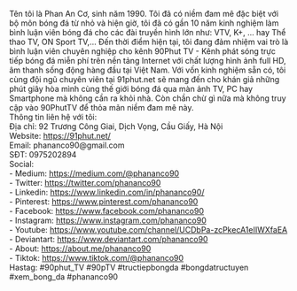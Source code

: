 <p>Tên tôi là Phan An Cơ, sinh năm 1990. Tôi đã có niềm đam mê đặc biệt với bộ môn bóng đá từ nhỏ và hiện giờ, tôi đã có gần 10 năm kinh nghiệm làm bình luận viên bóng đá cho các đài truyền hình lớn như: VTV, K+, ... hay Thể thao TV, ON Sport TV,... Đến thời điểm hiện tại, tôi đang đảm nhiệm vai trò là bình luận viên chuyên nghiệp cho kênh 90Phut TV - Kênh phát sóng trực tiếp bóng đá miễn phí trên nền tảng Internet với chất lượng hình ảnh full HD, âm thanh sống động hàng đầu tại Việt Nam. Với vốn kinh nghiệm sẵn có, tôi cùng đội ngũ chuyên viên tại 91phut.net sẽ mang đến cho khán giả những phút giây hòa mình cùng thế giới bóng đá qua màn ảnh TV, PC hay Smartphone mà không cần ra khỏi nhà. Còn chần chừ gì nữa mà không truy cập vào 90PhutTV để thỏa mãn niềm đam mê này.<br />
Thông tin liên hệ với tôi:<br />
Địa chỉ: 92 Trương Công Giai, Dịch Vọng, Cầu Giấy, Hà Nội<br />
Website: <a href="https://91phut.net/">https://91phut.net/</a><br />
Email: phananco90@gmail.com<br />
SĐT: 0975202894<br />
Social:<br />
- Medium: <a href="https://medium.com/@phananco90">https://medium.com/@phananco90</a><br />
- Twitter: <a href="https://twitter.com/phananco90">https://twitter.com/phananco90</a><br />
- Linkedin: <a href="https://www.linkedin.com/in/phananco90/">https://www.linkedin.com/in/phananco90/</a><br />
- Pinterest: <a href="https://www.pinterest.com/phananco90">https://www.pinterest.com/phananco90</a><br />
- Facebook: <a href="https://www.facebook.com/phananco90">https://www.facebook.com/phananco90</a><br />
- Instagram: <a href="https://www.instagram.com/phananco90">https://www.instagram.com/phananco90</a><br />
- Youtube: <a href="https://www.youtube.com/channel/UCDbPa-zcPkecA1eIIWXfaEA">https://www.youtube.com/channel/UCDbPa-zcPkecA1eIIWXfaEA</a><br />
- Deviantart: <a href="https://www.deviantart.com/phananco90">https://www.deviantart.com/phananco90</a><br />
- About: <a href="https://about.me/phananco90">https://about.me/phananco90</a><br />
- Tiktok: <a href="https://www.tiktok.com/@phananco90">https://www.tiktok.com/@phananco90</a><br />
Hastag: #90phut_TV #90pTV #tructiepbongda #bongdatructuyen #xem_bong_da #phananco90</p>
